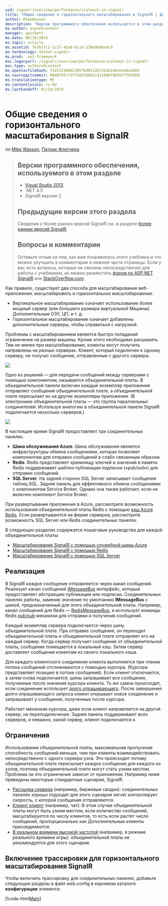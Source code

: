 ```yaml
---
uid: signalr/overview/performance/scaleout-in-signalr
title: "Общие сведения о горизонтального масштабирования в SignalR | Документы Microsoft"
author: MikeWasson
description: "Версии программного обеспечения используется в этом разделе Visual Studio 2013 .NET 4.5 SignalR предыдущие версии версии 2 в этом разделе сведения о предыдущих версиях..."
ms.author: aspnetcontent
manager: wpickett
ms.date: 06/10/2014
ms.topic: article
ms.assetid: 7e781fc1-1c1f-45a8-bc1d-338e96dbe9c9
ms.technology: dotnet-signalr
ms.prod: .net-framework
msc.legacyurl: /signalr/overview/performance/scaleout-in-signalr
msc.type: authoredcontent
ms.openlocfilehash: f1d15250682305f6d0512b72bd2e40cb4a8a18e5
ms.sourcegitcommit: 060879fcf3f73d2366b5c811986f8695fff65db8
ms.translationtype: MT
ms.contentlocale: ru-RU
ms.lasthandoff: 01/24/2018
---
```

<a name="introduction-to-scaleout-in-signalr"></a>Общие сведения о горизонтального масштабирования в SignalR
====================
по [Mike Wasson](https://github.com/MikeWasson), [Патрик Флетчера](https://github.com/pfletcher)

> ## <a name="software-versions-used-in-this-topic"></a>Версии программного обеспечения, используемого в этом разделе
> 
> 
> - [Visual Studio 2013](https://www.microsoft.com/visualstudio/eng/2013-downloads)
> - .NET 4.5
> - SignalR версии 2
>   
> 
> 
> ## <a name="previous-versions-of-this-topic"></a>Предыдущие версии этого раздела
> 
> Сведения о более ранних версий SignalR см. в разделе [более ранних версий SignalR](../older-versions/index.md).
> 
> ## <a name="questions-and-comments"></a>Вопросы и комментарии
> 
> Оставьте отзыв на том, как вам понравилось этого учебника и что можно улучшить в комментарии в нижней части страницы. Если у вас есть вопросы, которые не связаны непосредственно для работы с учебником, их можно разместить [форум по ASP.NET SignalR](https://forums.asp.net/1254.aspx/1?ASP+NET+SignalR) или [StackOverflow.com](http://stackoverflow.com/).


Как правило, существует два способа для масштабирования веб-приложения: *масштабировать* и *горизонтальное масштабирование*.

- Вертикальное масштабирование означает использование более мощный сервер (или большего размера виртуальной Машины) Дополнительные ОЗУ, ЦП, и т. д.
- Горизонтальное масштабирование означает добавлены дополнительные серверы, чтобы справиться с нагрузкой.

Проблемы с масштабированием является быстро попаданий ограничение на размер машины. Кроме этого необходимо расширить. Тем не менее при масштабировании, клиенты могут получить направлены на разных серверах. Клиент, который подключен к одному серверу, не получат сообщения, отправленные с другого сервера.

![](scaleout-in-signalr/_static/image1.png)

Одно из решений — для передачи сообщений между серверами с помощью компонентом, называется *объединительной платы*. В объединительной панели включен каждый экземпляр приложения отправляет сообщения объединительной плате, а объединительной плате пересылает их на другие экземпляры приложения. (В электронике объединительной платы — это группа параллельных соединителей. Используя аналогию в объединительной панели SignalR подключается несколько серверов.)

![](scaleout-in-signalr/_static/image2.png)

В настоящее время SignalR предоставляет три соединительных панелях.

- **Шина обслуживания Azure**. Шина обслуживания является инфраструктуры обмена сообщениями, которая позволяет компонентам для отправки сообщений в слабо связанным образом.
- **Redis**. Redis представляет хранилищу ключей и значений в памяти. Redis поддерживает шаблон публикации подписки («pub/sub») для отправки сообщений.
- **SQL Server**. На задней стороне SQL Server записывает сообщения таблиц SQL. Задняя панель для эффективного обмена сообщениями с компонентом Service Broker. Однако она также работает, если не включен компонент Service Broker.

При развертывании приложения в Azure, рассмотрите возможность использования объединительной платы Redis с помощью [кэш Azure Redis](https://azure.microsoft.com/services/cache/). Если развертываются на ферме серверов, рассмотрите возможность SQL Server или Redis соединительных панелях.

В следующих разделах содержатся пошаговые руководства для каждой объединительной платы:

- [Масштабирование SignalR с помощью служебной шины Azure](scaleout-with-windows-azure-service-bus.md)
- [Масштабирование SignalR с помощью Redis](scaleout-with-redis.md)
- [Масштабирование SignalR с помощью SQL Server](scaleout-with-sql-server.md)

## <a name="implementation"></a>Реализация

В SignalR каждое сообщение отправляется через канал сообщений. Реализует канал сообщений [IMessageBus](https://msdn.microsoft.com/library/microsoft.aspnet.signalr.messaging.imessagebus(v=vs.100).aspx) интерфейс, который предоставляет абстракцию публикации или подписки. Соединительных панелях работы, заменив значение по умолчанию **IMessageBus** с шиной, предназначенный для этого объединительной платы. Например, канал сообщений для Redis — [RedisMessageBus](https://msdn.microsoft.com/library/microsoft.aspnet.signalr.redis.redismessagebus(v=vs.100).aspx), и использует команды Redis [pub/sub](http://redis.io/topics/pubsub) механизм для отправки и получения сообщений.

Каждый экземпляр сервера подключается через шину объединительной плате. При отправке сообщения, он переходит объединительной платы и объединительной плате отправляет его на каждый сервер. Когда сервер получает сообщение от объединительной платы, сообщение помещается в локальный кэш. Затем сервер доставляет сообщения клиентам из своего локального кэша.

Для каждого клиентского соединения клиента выполняется при чтении потока сообщений отслеживаются с помощью курсора. (Курсора представляет позицию в потоке сообщений). Если клиент отключается, а затем снова подключается, шины запрашивает все сообщения, полученные после значения курсора клиента. То же самое происходит, если соединение использует [долго опрашивающего](../getting-started/introduction-to-signalr.md#transports). После завершения долго опрашивающего запроса клиент открывает новое соединение и запрашивает у сообщения, полученные после курсора.

Работает механизм курсора, даже если клиент направляется на другой сервер, на переподключение. Задняя панель поддерживают всех серверов, и неважно, какой сервер, клиент подключается к.

## <a name="limitations"></a>Ограничения

Использование объединительной платы, максимальная пропускная способность сообщений меньше, чем при клиенты взаимодействовать непосредственно с одного сервера узла. Это происходит потому объединительной плате пересылает каждое сообщение для каждого из узлов, поэтому объединительной плате могут стать узким местом. Проблема ли это ограничение зависит от приложения. Например ниже приведены некоторые стандартные сценарии, SignalR.

- [Рассылка сервера](../getting-started/tutorial-server-broadcast-with-signalr.md) (например, биржевые сводки): соединительных панелях хорошо подходят для этого сценария server контролирует скорость, с которой сообщения отправляются.
- [Клиент клиент](../getting-started/tutorial-getting-started-with-signalr.md) (например, чат): В этом случае объединительной платы могут быть узким местом, если количество сообщений, масштабируется по числу клиентов, то есть если растет число сообщений, пропорционально как Дополнительные клиенты присоединяются.
- [В реальном времени высокой частотой](../getting-started/tutorial-high-frequency-realtime-with-signalr.md) (например, в режиме реального времени игры): объединительной платы не рекомендуется для этого сценария.

## <a name="enabling-tracing-for-signalr-scaleout"></a>Включение трассировки для горизонтального масштабирования SignalR

Чтобы включить трассировку для соединительных панелях, добавьте следующие разделы в файл web.config в корневом каталоге **конфигурации** элемента:

[!code-html[Main](scaleout-in-signalr/samples/sample1.html)]
